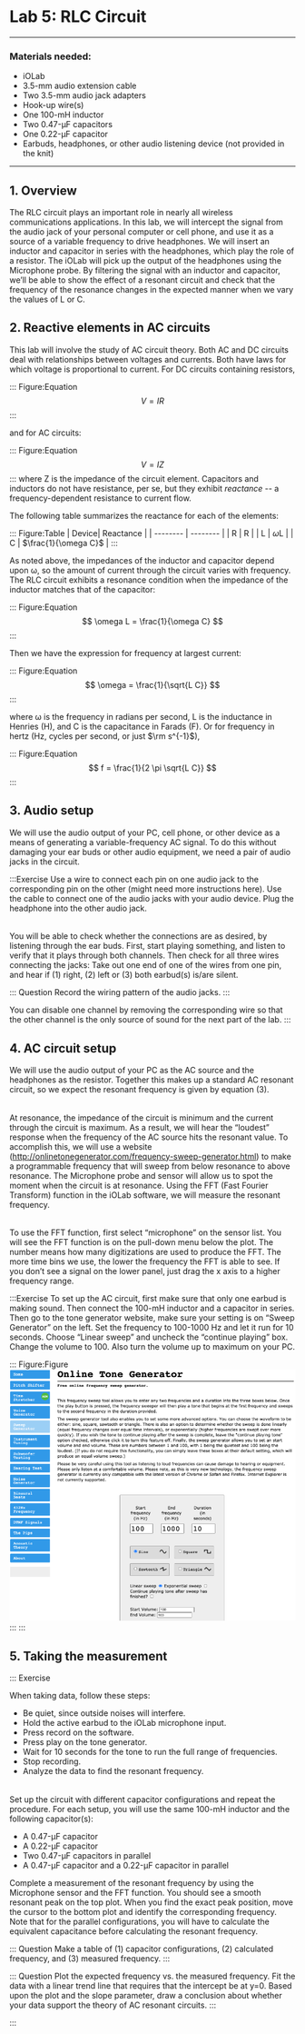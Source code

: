 # Lab 5: RLC Circuit
---
### Materials needed:
-  iOLab
- 3.5-mm audio extension cable
- Two 3.5-mm audio jack adapters
- Hook-up wire(s)
- One 100-mH inductor
- Two 0.47-μF capacitors
- One 0.22-μF capacitor
- Earbuds, headphones, or other audio listening device (not provided in the knit)
---
## 1. Overview
The RLC circuit plays an important role in nearly all wireless communications applications. In this lab, we will intercept the signal from the audio jack of your personal computer or cell phone, and use it as a source of a variable frequency to drive headphones. We will insert an inductor and capacitor in series with the headphones, which play the role of a resistor. The iOLab will pick up the output of the headphones using the Microphone probe. By filtering the signal with an inductor and capacitor, we’ll be able to show the effect of a resonant circuit and check that the frequency of the resonance changes in the expected manner when we vary the values of L or C.

## 2. Reactive elements in AC circuits
This lab will involve the study of AC circuit theory. Both AC and DC circuits deal with relationships between voltages and currents. Both have laws for which voltage is proportional to current. For DC circuits containing resistors,

::: Figure:Equation
$$
V = I R 
$$
:::

and for AC circuits:

::: Figure:Equation
$$
V = I Z
$$
:::
where Z is the impedance of the circuit element. Capacitors and inductors do not have resistance, per se, but they exhibit *reactance* -- a frequency-dependent resistance to current flow. 

The following table summarizes the reactance for each of the elements:

::: Figure:Table
| Device| Reactance |
| -------- | -------- |
| R     | R     |
| L     | $\omega$L  |
| C     | $\frac{1}{\omega C}$    |
:::

As noted above, the impedances of the inductor and capacitor depend upon ω, so the amount of current through the circuit varies with frequency. The RLC circuit exhibits a resonance condition when the impedance of the inductor matches that of the capacitor:

::: Figure:Equation
$$
\omega L = \frac{1}{\omega C}
$$
:::

Then we have the expression for frequency at largest current:

::: Figure:Equation
$$
\omega  = \frac{1}{\sqrt{L C}}
$$
:::

where ω is the frequency in radians per second, L is the inductance in Henries (H), and C is the capacitance in Farads (F). Or for frequency in hertz (Hz, cycles per second, or just $\rm s^{-1}$),


::: Figure:Equation
$$
f  = \frac{1}{2 \pi \sqrt{L C}}
$$
:::

## 3. Audio setup

We will use the audio output of your PC, cell phone, or other device as a means of generating a variable-frequency AC signal. To do this without damaging your ear buds or other audio equipment, we need a pair of audio jacks in the circuit.

:::Exercise
Use a wire to connect each pin on one audio jack to the corresponding pin on the other (might need more instructions here). Use the cable to connect one of the audio jacks with your audio device. Plug the headphone into the other audio jack.
######
You will be able to check whether the connections are as desired, by listening through the ear buds. First, start playing something, and listen to verify that it plays through both channels. Then check for all three wires connecting the jacks: Take out one end of one of the wires from one pin, and hear if (1) right, (2) left or (3) both earbud(s) is/are silent. 

::: Question
Record the wiring pattern of the audio jacks. 
:::

You can disable one channel by removing the corresponding wire so that the other channel is the only source of sound for the next part of the lab.
:::

## 4. AC circuit setup

We will use the audio output of your PC as the AC source and the headphones as the resistor. Together this makes up a standard AC resonant circuit, so we expect the resonant frequency is given by equation (3).
######
At resonance, the impedance of the circuit is minimum and the current through the circuit is maximum. As a result, we will hear the “loudest” response when the frequency of the AC source hits the resonant value. To accomplish this, we will use a website (http://onlinetonegenerator.com/frequency-sweep-generator.html) to make a programmable frequency that will sweep from below resonance to above resonance. The Microphone probe and sensor will allow us to spot the moment when the circuit is at resonance. Using the FFT (Fast Fourier Transform) function in the iOLab software, we will measure the resonant frequency.
######
To use the FFT function, first select “microphone” on the sensor list. You will see the FFT function is on the pull-down menu below the plot. The number means how many digitizations are used to produce the FFT. The more time bins we use, the lower the frequency  the FFT is able to see. If you don’t see a signal on the lower panel, just drag the x axis to a higher frequency range.

:::Exercise
To set up the AC circuit, first make sure that only one earbud is making sound. Then connect the 100-mH inductor and a capacitor in series. Then go to the tone generator website, make sure your setting is on “Sweep Generator” on the left. Set the frequency to 100-1000 Hz and let it run for 10 seconds. Choose “Linear sweep” and uncheck the “continue playing” box. Change the volume to 100. Also turn the volume up to maximum on your PC.

::: Figure:Figure
![tone generator webpage](imgs/1.png)
:::
:::



## 5. Taking the measurement

::: Exercise

When taking data, follow these steps:
- Be quiet, since outside noises will interfere.
- Hold the active earbud to the iOLab microphone input.
- Press record on the software.
- Press play on the tone generator.
- Wait for 10 seconds for the tone to run the full range of frequencies.
- Stop recording.
- Analyze the data to find the resonant frequency.
######
Set up the circuit with different capacitor configurations and repeat the procedure. For each setup, you will use the same 100-mH inductor and the following capacitor(s):
- A 0.47-μF capacitor
- A 0.22-μF capacitor
- Two 0.47-μF capacitors in parallel
- A 0.47-μF capacitor and a 0.22-μF capacitor in parallel

Complete a measurement of the resonant frequency by using the Microphone sensor and the FFT function. You should see a smooth resonant peak on the top plot. When you find the exact peak position, move the cursor to the bottom plot and identify the corresponding frequency. Note that for the parallel configurations, you will have to calculate the equivalent capacitance before calculating the resonant frequency.


::: Question
Make a table of (1) capacitor configurations, (2) calculated frequency, and (3) measured frequency.
:::

::: Question
Plot the expected frequency vs. the measured frequency. Fit the data with a linear trend line that requires that the intercept be at y=0. Based upon the plot and the slope parameter, draw a conclusion about whether your data support the theory of AC resonant circuits.
:::

:::